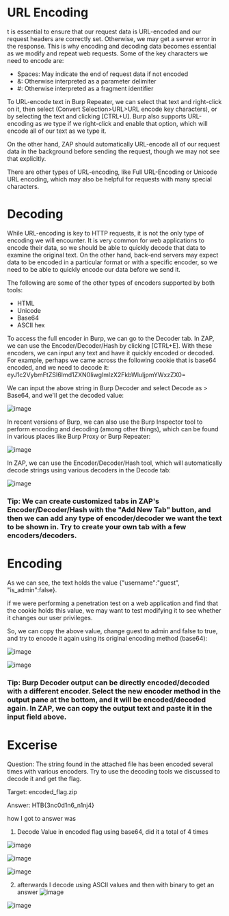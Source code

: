 # URL Encoding
t is essential to ensure that our request data is URL-encoded and our request headers are correctly set. Otherwise, we may get a server error in the response. This is why encoding and decoding data becomes essential as we modify and repeat web requests. Some of the key characters we need to encode are:
  - Spaces: May indicate the end of request data if not encoded
  - &: Otherwise interpreted as a parameter delimiter
  - #: Otherwise interpreted as a fragment identifier

To URL-encode text in Burp Repeater, we can select that text and right-click on it, then select (Convert Selection>URL>URL encode key characters), or by selecting the text and clicking [CTRL+U]. Burp also supports URL-encoding as we type if we right-click and enable that option, which will encode all of our text as we type it.

On the other hand, ZAP should automatically URL-encode all of our request data in the background before sending the request, though we may not see that explicitly.

There are other types of URL-encoding, like Full URL-Encoding or Unicode URL encoding, which may also be helpful for requests with many special characters.

# Decoding
While URL-encoding is key to HTTP requests, it is not the only type of encoding we will encounter. It is very common for web applications to encode their data, so we should be able to quickly decode that data to examine the original text. On the other hand, back-end servers may expect data to be encoded in a particular format or with a specific encoder, so we need to be able to quickly encode our data before we send it.

The following are some of the other types of encoders supported by both tools:
  - HTML
  - Unicode
  - Base64
  - ASCII hex

To access the full encoder in Burp, we can go to the Decoder tab. In ZAP, we can use the Encoder/Decoder/Hash by clicking [CTRL+E]. With these encoders, we can input any text and have it quickly encoded or decoded. For example, perhaps we came across the following cookie that is base64 encoded, and we need to decode it: eyJ1c2VybmFtZSI6Imd1ZXN0IiwgImlzX2FkbWluIjpmYWxzZX0=

We can input the above string in Burp Decoder and select Decode as > Base64, and we'll get the decoded value:

![image](https://github.com/RipperGh/BugHunting-D/assets/165308866/1cff2728-887f-4170-995a-ca6ff93aa8f0)

In recent versions of Burp, we can also use the Burp Inspector tool to perform encoding and decoding (among other things), which can be found in various places like Burp Proxy or Burp Repeater:

![image](https://github.com/RipperGh/BugHunting-D/assets/165308866/28d4f611-beb5-4aae-a260-0b5f3b60396b)

In ZAP, we can use the Encoder/Decoder/Hash tool, which will automatically decode strings using various decoders in the Decode tab:

![image](https://github.com/RipperGh/BugHunting-D/assets/165308866/71341a01-b46c-4771-91d8-970723b2f9be)

### Tip: We can create customized tabs in ZAP's Encoder/Decoder/Hash with the "Add New Tab" button, and then we can add any type of encoder/decoder we want the text to be shown in. Try to create your own tab with a few encoders/decoders.

# Encoding
As we can see, the text holds the value {"username":"guest", "is_admin":false}.

if we were performing a penetration test on a web application and find that the cookie holds this value, we may want to test modifying it to see whether it changes our user privileges. 

So, we can copy the above value, change guest to admin and false to true, and try to encode it again using its original encoding method (base64):

![image](https://github.com/RipperGh/BugHunting-D/assets/165308866/ba6d9f44-2c03-41b0-ba2e-fad615a7b8f4)

![image](https://github.com/RipperGh/BugHunting-D/assets/165308866/49b5716d-f20d-4d86-8d6a-e84bdb5cb825)

### Tip: Burp Decoder output can be directly encoded/decoded with a different encoder. Select the new encoder method in the output pane at the bottom, and it will be encoded/decoded again. In ZAP, we can copy the output text and paste it in the input field above.

# Excerise 

Question: The string found in the attached file has been encoded several times with various encoders. Try to use the decoding tools we discussed to decode it and get the flag.

Target: encoded_flag.zip

Answer: HTB{3nc0d1n6_n1nj4}

how I got to answer was 
1) Decode Value in encoded flag using base64, did it a total of 4 times 

![image](https://github.com/RipperGh/BugHunting-D/assets/165308866/3818933b-6e83-4457-ad83-7933420c61ae)

![image](https://github.com/RipperGh/BugHunting-D/assets/165308866/72331742-b16d-45d9-ac78-749bced28268)

![image](https://github.com/RipperGh/BugHunting-D/assets/165308866/6c95fb0b-7531-4f10-80bc-3add08e5119b)

2) afterwards I decode using  ASCII values and then with binary to get an answer
![image](https://github.com/RipperGh/BugHunting-D/assets/165308866/d581ef9b-4dfc-4e9e-94d2-f5e4c73168cc)

![image](https://github.com/RipperGh/BugHunting-D/assets/165308866/247b3844-0587-410c-ab5e-4c4e9f9a1c2f)


